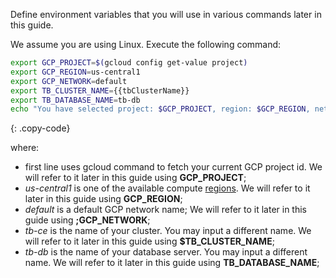 Define environment variables that you will use in various commands later in this guide.

We assume you are using Linux. Execute the following command:

```bash
export GCP_PROJECT=$(gcloud config get-value project)
export GCP_REGION=us-central1
export GCP_NETWORK=default
export TB_CLUSTER_NAME={{tbClusterName}}
export TB_DATABASE_NAME=tb-db
echo "You have selected project: $GCP_PROJECT, region: $GCP_REGION, network: $GCP_NETWORK, cluster: $TB_CLUSTER_NAME and database: $TB_DATABASE_NAME"
```
{: .copy-code}

where:

* first line uses gcloud command to fetch your current GCP project id. We will refer to it later in this guide using **GCP_PROJECT**;
* *us-central1* is one of the available compute [regions](https://cloud.google.com/compute/docs/regions-zones#available). We will refer to it later in this guide using **GCP_REGION**;
* *default* is a default GCP network name; We will refer to it later in this guide using **;GCP_NETWORK**;
* *tb-ce* is the name of your cluster. You may input a different name. We will refer to it later in this guide using **$TB_CLUSTER_NAME**;
* *tb-db* is the name of your database server. You may input a different name. We will refer to it later in this guide using **TB_DATABASE_NAME**;
